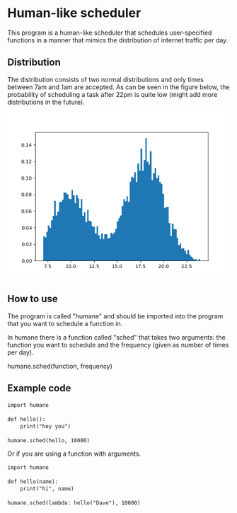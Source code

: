 # Human-like scheduler
This program is a human-like scheduler that schedules user-specified functions in a manner that mimics the distribution of internet traffic per day.

## Distribution
The distribution consists of two normal distributions and only times between 7am and 1am are accepted. As can be seen in the figure below, the probability of scheduling a task after 22pm is quite low (might add more distributions in the future). 

![Alt text](/distribution.png?raw=true "Distribution")

## How to use
The program is called "humane" and should be imported into the program that you want to schedule a function in. 

In humane there is a function called "sched" that takes two arguments: the function you want to schedule and the frequency (given as number of times per day).

humane.sched(function, frequency)

## Example code

```
import humane

def hello():
	print("hey you")

humane.sched(hello, 10000)
```

Or if you are using a function with arguments.

```
import humane

def hello(name):
	print("hi", name)

humane.sched(lambda: hello("Dave"), 10000)
```

